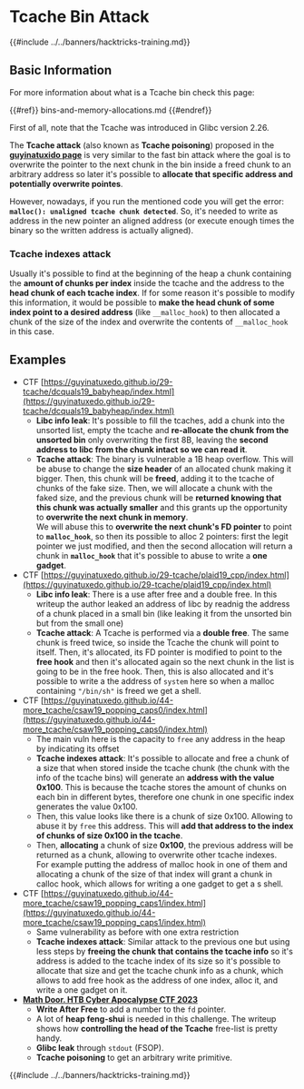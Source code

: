 # Tcache Bin Attack

{{#include ../../banners/hacktricks-training.md}}

## Basic Information

For more information about what is a Tcache bin check this page:

{{#ref}}
bins-and-memory-allocations.md
{{#endref}}

First of all, note that the Tcache was introduced in Glibc version 2.26.

The **Tcache attack** (also known as **Tcache poisoning**) proposed in the [**guyinatuxido page**](https://guyinatuxedo.github.io/29-tcache/tcache_explanation/index.html) is very similar to the fast bin attack where the goal is to overwrite the pointer to the next chunk in the bin inside a freed chunk to an arbitrary address so later it's possible to **allocate that specific address and potentially overwrite pointes**.

However, nowadays, if you run the mentioned code you will get the error: **`malloc(): unaligned tcache chunk detected`**. So, it's needed to write as address in the new pointer an aligned address (or execute enough times the binary so the written address is actually aligned).

### Tcache indexes attack

Usually it's possible to find at the beginning of the heap a chunk containing the **amount of chunks per index** inside the tcache and the address to the **head chunk of each tcache index**. If for some reason it's possible to modify this information, it would be possible to **make the head chunk of some index point to a desired address** (like `__malloc_hook`) to then allocated a chunk of the size of the index and overwrite the contents of `__malloc_hook` in this case.

## Examples

- CTF [https://guyinatuxedo.github.io/29-tcache/dcquals19_babyheap/index.html](https://guyinatuxedo.github.io/29-tcache/dcquals19_babyheap/index.html)
  - **Libc info leak**: It's possible to fill the tcaches, add a chunk into the unsorted list, empty the tcache and **re-allocate the chunk from the unsorted bin** only overwriting the first 8B, leaving the **second address to libc from the chunk intact so we can read it**.
  - **Tcache attack**: The binary is vulnerable a 1B heap overflow. This will be abuse to change the **size header** of an allocated chunk making it bigger. Then, this chunk will be **freed**, adding it to the tcache of chunks of the fake size. Then, we will allocate a chunk with the faked size, and the previous chunk will be **returned knowing that this chunk was actually smaller** and this grants up the opportunity to **overwrite the next chunk in memory**.\
    We will abuse this to **overwrite the next chunk's FD pointer** to point to **`malloc_hook`**, so then its possible to alloc 2 pointers: first the legit pointer we just modified, and then the second allocation will return a chunk in **`malloc_hook`** that it's possible to abuse to write a **one gadget**.
- CTF [https://guyinatuxedo.github.io/29-tcache/plaid19_cpp/index.html](https://guyinatuxedo.github.io/29-tcache/plaid19_cpp/index.html)
  - **Libc info leak**: There is a use after free and a double free. In this writeup the author leaked an address of libc by readnig the address of a chunk placed in a small bin (like leaking it from the unsorted bin but from the small one)
  - **Tcache attack**: A Tcache is performed via a **double free**. The same chunk is freed twice, so inside the Tcache the chunk will point to itself. Then, it's allocated, its FD pointer is modified to point to the **free hook** and then it's allocated again so the next chunk in the list is going to be in the free hook. Then, this is also allocated and it's possible to write a the address of `system` here so when a malloc containing `"/bin/sh"` is freed we get a shell.
- CTF [https://guyinatuxedo.github.io/44-more_tcache/csaw19_popping_caps0/index.html](https://guyinatuxedo.github.io/44-more_tcache/csaw19_popping_caps0/index.html)
  - The main vuln here is the capacity to `free` any address in the heap by indicating its offset
  - **Tcache indexes attack**: It's possible to allocate and free a chunk of a size that when stored inside the tcache chunk (the chunk with the info of the tcache bins) will generate an **address with the value 0x100**. This is because the tcache stores the amount of chunks on each bin in different bytes, therefore one chunk in one specific index generates the value 0x100.
  - Then, this value looks like there is a chunk of size 0x100. Allowing to abuse it by `free` this address. This will **add that address to the index of chunks of size 0x100 in the tcache**.
  - Then, **allocating** a chunk of size **0x100**, the previous address will be returned as a chunk, allowing to overwrite other tcache indexes.\
    For example putting the address of malloc hook in one of them and allocating a chunk of the size of that index will grant a chunk in calloc hook, which allows for writing a one gadget to get a s shell.
- CTF [https://guyinatuxedo.github.io/44-more_tcache/csaw19_popping_caps1/index.html](https://guyinatuxedo.github.io/44-more_tcache/csaw19_popping_caps1/index.html)
  - Same vulnerability as before with one extra restriction
  - **Tcache indexes attack**: Similar attack to the previous one but using less steps by **freeing the chunk that contains the tcache info** so it's address is added to the tcache index of its size so it's possible to allocate that size and get the tcache chunk info as a chunk, which allows to add free hook as the address of one index, alloc it, and write a one gadget on it.
- [**Math Door. HTB Cyber Apocalypse CTF 2023**](https://7rocky.github.io/en/ctf/other/htb-cyber-apocalypse/math-door/)
  - **Write After Free** to add a number to the `fd` pointer.
  - A lot of **heap feng-shui** is needed in this challenge. The writeup shows how **controlling the head of the Tcache** free-list is pretty handy.
  - **Glibc leak** through `stdout` (FSOP).
  - **Tcache poisoning** to get an arbitrary write primitive.

{{#include ../../banners/hacktricks-training.md}}


